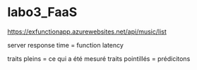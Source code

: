 # labo3_FaaS

https://exfunctionapp.azurewebsites.net/api/music/list


server response time = function latency

traits pleins = ce qui a été mesuré
traits pointillés = prédicitons
